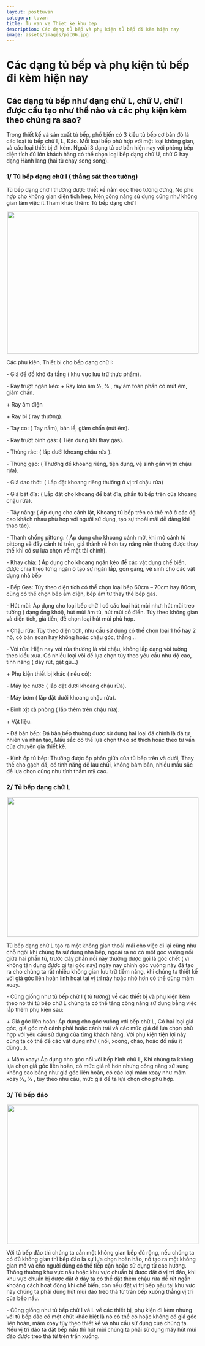 ```yaml
---
layout: posttuvan
category: tuvan
title: Tu van ve Thiet ke khu bep
description: Các dạng tủ bếp và phụ kiện tủ bếp đi kèm hiện nay
image: assets/images/pic06.jpg
---
```

<div class="inner">
	<h1>Các dạng tủ bếp và phụ kiện tủ bếp đi kèm hiện nay</h1>
	<h2 class="post-summary">Các dạng tủ bếp như dạng chữ L, chữ U, chữ I được cấu tạo như thế nào và các phụ kiện kèm theo chúng ra sao?</h2>
	<p>Trong thiết kế và sản xuất tủ bếp, phổ biến có 3 kiểu tủ bếp cơ bản đó là các loại tủ bếp chữ I, L, Đảo. Mỗi loại bếp phù hợp với một loại không gian, và các loại thiết bị đi kèm. Ngoài 3 dạng tủ cơ bản hiện nay với phòng bếp diện tích đủ lớn khách hàng có thể chọn loại bếp dạng chữ U, chữ G hay dạng Hành lang (hai tủ chạy song song).</p>
	<h3>1/ Tủ bếp dạng chữ I ( thẳng sát theo tường)</h3>
	<p>Tủ bếp dạng chữ I thường được thiết kế nằm dọc theo tường đứng, Nó phù hợp cho không gian diện tích hẹp, Nên công năng sử dụng cũng như không gian làm việc ít.Tham khảo thêm: Tủ bếp dạng chữ I</p>
	<p><img style="display: block; margin-left: auto; margin-right: auto;" src="http://viet-home.vn/images/source/tintuc/tu%20bep%20hien%20dai/Bep%20hinh%20chu%20I(2).png" alt="" width="500" height="371"></p>
	<p>Các phụ kiện, Thiết bị cho bếp dạng chữ I:</p>
	<p>- Giá để đồ khô đa tầng ( khu vực lưu trữ thực phẩm).</p>
	<p>- Ray trượt ngăn kéo: + Ray kéo âm ½, ¾ , ray âm toàn phần có mút êm, giảm chấn.</p>
	<p>+ Ray âm điện</p>
	<p>+ Ray bi ( ray thường).</p>
	<p>- Tay co: ( Tay nắm), bản lề, giảm chấn (nút êm).</p>
	<p>- Ray trượt bình gas: ( Tiện dụng khi thay gas).</p>
	<p>- Thùng rác: ( lắp dưới khoang chậu rửa ).</p>
	<p>- Thùng gạo: ( Thường để khoang riêng, tiện dụng, vệ sinh gần vị trí chậu rửa).</p>
	<p>- Giá dao thớt: ( Lắp đặt khoang riêng thường ở vị trí chậu rửa)</p>
	<p>- Giá bát đĩa: ( Lắp đặt cho khoang để bát đĩa, phần tủ bếp trên của khoang chậu rửa).</p>
	<p>- Tây nâng: ( Áp dụng cho cánh lật, Khoang tủ bếp trên có thể mở ở các độ cao khách nhau phù hợp với người sử dụng, tạo sự thoải mái dễ dàng khi thao tác).</p>
	<p>- Thanh chống pittong: ( Áp dụng cho khoang cánh mở, khi mở cánh tủ pittong sẽ đẩy cánh tủ trên, giá thành rẻ hơn tay nâng nên thường được thay thế khi có sự lựa chọn về mặt tài chính).</p>
	<p>- Khay chia: ( Áp dụng cho khoang ngăn kéo để các vật dụng chế biến, được chia theo từng ngăn ô tạo sự ngăn lắp, gọn gàng, vệ sinh cho các vật dụng nhà bếp</p>
	<p>- Bếp Gas: Tùy theo diện tích có thể chọn loại bếp 60cm – 70cm hay 80cm, cũng có thể chọn bếp âm điện, bếp âm từ thay thế bếp gas.</p>
	<p>- Hút mùi: Áp dụng cho loại bếp chữ I có các loại hút mùi như: hút mùi treo tường ( dạng ống khói), hút mùi âm tủ, hút mùi cổ điển. Tùy theo không gian và diện tích, giá tiền, để chọn loại hút mùi phù hợp.</p>
	<p>- Chậu rửa: Tùy theo diện tích, nhu cầu sử dụng có thể chọn loại 1 hố hay 2 hố, có bàn soạn hay không hoặc chậu góc, thẳng…</p>
	<p>- Vòi rửa: Hiện nay vòi rửa thường là vòi chậu, không lắp dạng vòi tường theo kiểu xưa. Có nhiều loại vòi để lựa chọn tùy theo yêu cầu như độ cao, tính năng ( dây rút, gật gù…)</p>
	<p>+ Phụ kiện thiết bị khác ( nếu có):</p>
	<p>- Máy lọc nước ( lắp đặt dưới khoang chậu rửa).</p>
	<p>- Máy bơm ( lắp đặt dưới khoang chậu rửa).</p>
	<p>- Bình xịt xà phòng ( lắp thêm trên chậu rửa).</p>
	<p>+ Vật liệu:</p>
	<p>- Đá bàn bếp: Đá bàn bếp thường được sử dụng hai loại đá chính là đá tự nhiên và nhân tạo, Mầu sắc có thể lựa chọn theo sở thích hoặc theo tư vấn của chuyên gia thiết kế.</p>
	<p>- Kính ốp tủ bếp: Thường được ốp phần giữa của tủ bếp trên và dưới, Thay thế cho gạch đá, có tính năng dễ lau chùi, không bám bẩn, nhiều mầu sắc để lựa chọn cũng như tính thẩm mỹ cao.</p>
	<h3>2/ Tủ bếp dạng chữ L</h3>
	<p><img style="display: block; margin-left: auto; margin-right: auto;" src="http://viet-home.vn/images/source/tintuc/tu%20bep%20hien%20dai/Bep%20hinh%20chu%20L(1).png" alt="" width="500" height="364"></p>
	<p>Tủ bếp dạng chữ L tạo ra một không gian thoải mái cho việc đi lại cũng như chỗ ngồi khi chúng ta sử dụng nhà bếp, ngoài ra nó có một góc vuông nối giữa hai phần tủ, trước đây phần nối này thường được gọi là góc chết ( vì không tận dụng được gì tại góc này) ngày nay chính góc vuông này đã tạo ra cho chúng ta rất nhiều không gian lưu trữ tiềm năng, khi chúng ta thiết kế với giá góc liên hoàn linh hoạt tại vị trí này hoặc nhỏ hơn có thể dùng mâm xoay.</p>
	<p>- Cũng giống như tủ bếp chữ I ( tủ tường) về các thiết bị và phụ kiện kèm theo nó thì tủ bếp chữ L chúng ta có thể tăng công năng sử dụng bằng việc lắp thêm phụ kiện sau:</p>
	<p>+ Giá góc liên hoàn: Áp dụng cho góc vuông với bếp chữ L, Có hai loại giá góc, giá góc mở cánh phải hoặc cánh trái và các mức giá đề lựa chọn phù hợp với yêu cầu sử dụng của từng khách hàng. Với phụ kiện tiện lợi này cúng ta có thể để các vật dụng như ( nồi, xoong, chảo, hoặc đồ nấu ít dùng…).</p>
	<p>+ Mâm xoay: Áp dụng cho góc nối với bếp hình chữ L, Khi chúng ta không lựa chọn giá góc liên hoàn, có mức giá rẻ hơn nhưng công năng sử sụng không cao bằng như giá góc liên hoàn, có các loại mâm xoay như mâm xoay ½, ¾ , tùy theo nhu cầu, mức giá để ta lựa chọn cho phù hợp.</p>
	<h3>3/ Tủ bếp đảo</h3>
	<p><img style="display: block; margin-left: auto; margin-right: auto;" src="http://viet-home.vn/images/source/tintuc/tu%20bep%20hien%20dai/Bep%20dao(1).png" alt="" width="500" height="363"></p>
	<p>Với tủ bếp đảo thì chúng ta cần một không gian bếp đủ rộng, nếu chúng ta có đủ không gian thì bếp đảo là sự lựa chọn hoàn hảo, nó tạo ra một không gian mở và cho người dùng có thể tiếp cận hoặc sử dụng từ các hướng. Thông thường khu vực nấu hoặc khu vực chuẩn bị được đặt ở vị trí đảo, khi khu vực chuẩn bị được đặt ở đây ta có thể đặt thêm chậu rửa để rút ngắn khoảng cách hoạt động khi chế biến, còn nếu đặt vị trí bếp nấu tại khu vực này chúng ta phải dùng hút mùi đảo treo thả từ trần bếp xuống thẳng vị trí của bếp nấu.</p>
	<p>- Cũng giống như tủ bếp chữ I và L về các thiết bị, phụ kiện đi kèm nhưng với tủ bếp đảo có một chút khác biệt là nó có thể có hoặc không có giá góc liên hoàn, mâm xoay tùy theo thiết kế và nhu cầu sử dụng của chúng ta. Nếu vị trí đảo ta đặt bếp nấu thì hút mùi chúng ta phải sử dụng máy hút mùi đảo được treo thả từ trên trần xuống.</p>
</div>
